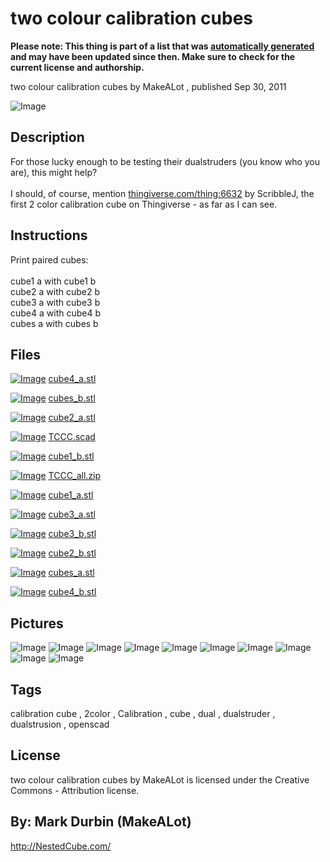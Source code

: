 two colour calibration cubes
===============
**Please note: This thing is part of a list that was [automatically generated](https://github.com/carlosgs/export-things) and may have been updated since then. Make sure to check for the current license and authorship.**  

two colour calibration cubes  by MakeALot , published Sep 30, 2011

![Image](img/calibcubes_display_large_display_large.jpg)

Description
--------
For those lucky enough to be testing their dualstruders (you know who you are), this might help?<br />
<br />
I should, of course, mention <a href="http://www.thingiverse.com/thing:6632" target="_blank" rel="nofollow">thingiverse.com/thing:6632</a> by ScribbleJ, the first 2 color calibration cube on Thingiverse - as far as I can see.

Instructions
--------
Print paired cubes:<br />
<br />
cube1 a with cube1 b<br />
cube2 a with cube2 b<br />
cube3 a with cube3 b<br />
cube4 a with cube4 b<br />
cubes a with cubes b

Files
--------
[![Image](img/cube4_a_preview_tinycard.jpg)](cube4_a.stl)
 [ cube4_a.stl](cube4_a.stl)  

[![Image](img/cubes_b_preview_tinycard.jpg)](cubes_b.stl)
 [ cubes_b.stl](cubes_b.stl)  

[![Image](img/cube2_a_preview_tinycard.jpg)](cube2_a.stl)
 [ cube2_a.stl](cube2_a.stl)  

[![Image](img/Gears_preview_tinycard.jpg)](TCCC.scad)
 [ TCCC.scad](TCCC.scad)  

[![Image](img/cube1_b_preview_tinycard.jpg)](cube1_b.stl)
 [ cube1_b.stl](cube1_b.stl)  

[![Image](img/Gears_preview_tinycard.jpg)](TCCC_all.zip)
 [ TCCC_all.zip](TCCC_all.zip)  

[![Image](img/cube1_a_preview_tinycard.jpg)](cube1_a.stl)
 [ cube1_a.stl](cube1_a.stl)  

[![Image](img/cube3_a_preview_tinycard.jpg)](cube3_a.stl)
 [ cube3_a.stl](cube3_a.stl)  

[![Image](img/cube3_b_preview_tinycard.jpg)](cube3_b.stl)
 [ cube3_b.stl](cube3_b.stl)  

[![Image](img/cube2_b_preview_tinycard.jpg)](cube2_b.stl)
 [ cube2_b.stl](cube2_b.stl)  

[![Image](img/cubes_a_preview_tinycard.jpg)](cubes_a.stl)
 [ cubes_a.stl](cubes_a.stl)  

[![Image](img/cube4_b_preview_tinycard.jpg)](cube4_b.stl)
 [ cube4_b.stl](cube4_b.stl)  



Pictures
--------
![Image](img/cube1_a_display_large.jpg)
![Image](img/cube1_b_display_large.jpg)
![Image](img/cube2_b_display_large.jpg)
![Image](img/cube2_a_display_large.jpg)
![Image](img/cube3_a_display_large.jpg)
![Image](img/cube3_b_display_large.jpg)
![Image](img/cube4_b_display_large.jpg)
![Image](img/cube4_a_display_large.jpg)
![Image](img/cubes_b_display_large.jpg)
![Image](img/cubes_a_display_large.jpg)


Tags
--------
calibration cube , 2color , Calibration , cube , dual , dualstruder , dualstrusion , openscad  

  

License
--------
two colour calibration cubes by MakeALot is licensed under the Creative Commons - Attribution license.  



By: Mark Durbin (MakeALot)
--------
<http://NestedCube.com/>